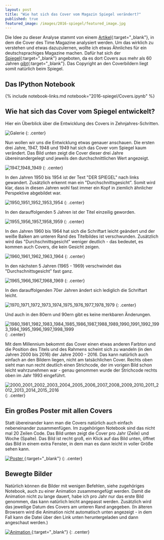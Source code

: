 ```yaml
---
layout: post
title: "Wie hat sich das Cover vom Magazin Spiegel verändert?"
published: true
featured_image: /images/2016-spiegel/featured_image.jpg
---
```


Die Idee zu dieser Analyse stammt von einem [Artikel](http://www.pyimagesearch.com/2015/10/19/analyzing-91-years-of-time-magazine-covers-for-visual-trends/){:target="_blank"}, in dem die Cover des Time Magazine analysiert werden. Um das wirklich zu verstehen und etwas dazuzulernen, wollte ich etwas Ähnliches für ein deutschsprachiges Magazine machen. Dafür hat sich der [Spiegel](https://www.spiegel.de){:target="_blank"} angeboten, da es dort Covers aus mehr als 60 Jahren [gibt](http://www.spiegel.de/spiegel/print/index-1947.html){:target="_blank"}. Das Copyright an den Coverbildern liegt somit natürlich beim Spiegel.

## Das IPython Notebook

{% include notebook-links.md notebook="2016-spiegel/Covers.ipynb" %}

## Wie hat sich das Cover vom Spiegel entwickelt?

Hier ein Überblick über die Entwicklung des Covers in Zehnjahres-Schritten.

![Galerie](/images/2016-spiegel/galerie.jpg)
{: .center}

Nun wollen wir uns die Entwicklung etwas genauer anschauen. Die ersten drei Jahre, 1947, 1948 und 1949 hat sich das Cover vom Spiegel kaum verändert. Das Bild unten zeigt die Cover dieser drei Jahre übereinandergelegt und jeweils den durchschnittlichen Wert angezeigt.


![1947_1948_1949](/images/2016-spiegel/avg-1947_1948_1949.jpg)
{: .center}

In den Jahren 1950 bis 1954 ist der Text "DER SPIEGEL" nach links gewandert. Zusätzlich erkennt man ein "Durchschnittsgesicht". Somit wird klar, dass in diesen Jahren wohl fast immer ein Kopf in ziemlich ähnlicher Perspektive abgebildet war.

![1950_1951_1952_1953_1954](/images/2016-spiegel/avg-1950_1951_1952_1953_1954.jpg)
{: .center}

In den darauffolgenden 5 Jahren ist der Titel einzeilig geworden.

![1955_1956_1957_1958_1959](/images/2016-spiegel/avg-1955_1956_1957_1558_1959.jpg)
{: .center}

In den Jahren 1960 bis 1964 hat sich die Schriftart leicht geändert und der weiße Balken am unteren Rand des Titelbildes ist verschwunden. Zusätzlich wird das "Durchschnittsgesicht" weniger deutlich - das bedeutet, es kommen auch Covers, die kein Gesicht zeigen.

![1960_1961_1962_1963_1964](/images/2016-spiegel/avg-1960_1961_1962_1963_1964.jpg)
{: .center}

In den nächsten 5 Jahren (1965 - 1969) verschwindet das "Durchschnittsgesicht" fast ganz.

![1965_1966_1967_1968_1969](/images/2016-spiegel/avg-1965_1966_1967_1968_1969.jpg)
{: .center}

In den darauffolgenden 70er Jahren ändert sich lediglich die Schriftart leicht.

![1970_1971_1972_1973_1974_1975_1976_1977_1978_1979](/images/2016-spiegel/avg-1970_1971_1972_1973_1974_1975_1976_1977_1978_1979.jpg)
{: .center}

Und auch in den 80ern und 90ern gibt es keine merkbaren Änderungen.

![1980_1981_1982_1983_1984_1985_1986_1987_1988_1989_1990_1991_1992_1993_1994_1995_1996_1997_1998_1999](/images/2016-spiegel/avg-1980_1981_1982_1983_1984_1985_1986_1987_1988_1989_1990_1991_1992_1993_1994_1995_1996_1997_1998_1999.jpg)
{: .center}

Mit dem Millennium bekommt das Cover einen etwas anderen Farbton und die Position des Titels und des Rahmens scheint sich zu wandeln (in den Jahren 2000 bis 2016) der Jahre 2000 - 2016. Das kann natürlich auch einfach an den Bildern liegen, nicht am tatsächlichen Cover. Rechts oben sieht man nun recht deutlich einen Strichcode, der im vorigen Bild schon leicht wahrzunehmen war - genau genommen wurde der Strichcode rechts oben im Jahr 1993 eingeführt.

![2000_2001_2002_2003_2004_2005_2006_2007_2008_2009_2010_2011_2012_2013_2014_2015_2016](/images/2016-spiegel/avg-2000_2001_2002_2003_2004_2005_2006_2007_2008_2009_2010_2011_2012_2013_2014_2015_2016.jpg)
{: .center}

## Ein großes Poster mit allen Covers

Statt übereinander kann man die Covers natürlich auch einfach nebeneinander zusammenfügen. Im zugehörigen Notebook sind das nicht mal 20 Zeilen Code. Das Bild unten zeigt die Cover pro Jahr (Zeile) und Woche (Spalte). Das Bild ist recht groß, ein Klick auf das Bild unten, öffnet das Bild in einem extra Fenster, in dem man es dann leicht in voller Größe sehen kann.

[
![Poster](/images/2016-spiegel/strip.jpg)
](/images/2016-spiegel/strip.jpg){:target="_blank"}
{: .center}

## Bewegte Bilder

Natürlich können die Bilder mit wenigen Befehlen, siehe zugehöriges Notebook, auch zu einer Animation zusammengefügt werden. Damit die Animation nicht zu lange dauert, habe ich pro Jahr nur das erste Bild genommen, das kann natürlich leicht angepasst werden. Zusätzlich wird das jeweilige Datum des Covers am unteren Rand angegeben. (In älteren Browsern wird die Animation nicht automatisch unten angezeigt - in dem Fall kann die Datei über den Link unten heruntergeladen und dann angeschaut werden.)

[
![Animation](/images/2016-spiegel/animated.gif)
](/images/2016-spiegel/animated.gif){:target="_blank"}
{: .center}
